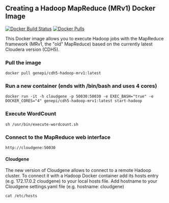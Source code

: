 ## Creating a Hadoop MapReduce (MRv1) Docker Image 

[![Docker Build Status](https://img.shields.io/docker/build/genepi/cdh5-hadoop-mrv1.svg)](https://hub.docker.com/r/genepi/cdh5-hadoop-mrv1)
[![Docker Pulls](https://img.shields.io/docker/pulls/genepi/cdh5-hadoop-mrv1.svg)](https://hub.docker.com/r/genepi/cdh5-hadoop-mrv1)


This Docker image allows you to execute Hadoop jobs with the MapReduce framework (MRv1, the "old" MapReduce) based on the currently latest Cloudera version (CDH5). 


### Pull the image

	docker pull genepi/cdh5-hadoop-mrv1:latest
	


### Run a new container (ends with /bin/bash and uses 4 cores)

	docker run -it -h cloudgene -p 50030:50030 -e EXEC_BASH="true" -e DOCKER_CORES="4" genepi/cdh5-hadoop-mrv1:latest start-hadoop



### Execute WordCount

	sh /usr/bin/execute-wordcount.sh



### Connect to the MapReduce web interface

    http://cloudgene:50030

#### Cloudgene
The new version of Cloudgene allows to connect to a remote Hadoop cluster.
To connect it with a Hadoop Docker container add its hosts entry (e.g. 172.17.0.2 cloudgene) to your local hosts file. Add hostname to your Cloudgene settings.yaml file (e.g. hostname: cloudgene)

    cat /etc/hosts 
    
